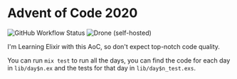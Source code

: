 # Advent of Code 2020
![GitHub Workflow Status](https://img.shields.io/github/workflow/status/NULLx76/aoc2020/Elixir%20CI?logo=github&style=for-the-badge) ![Drone (self-hosted)](https://img.shields.io/drone/build/0x76/aoc2020?logo=drone&server=https%3A%2F%2Fdrone.xirion.net&style=for-the-badge)

I'm Learning Elixir with this AoC, so don't expect top-notch code quality.

You can run `mix test` to run all the days, you can find the code for each day in `lib/day$n.ex` and the tests for that day in `lib/day$n_test.exs`.
